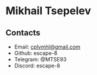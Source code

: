 # Mikhail Tsepelev

## Contacts
* Email: cplvmhl@gmail.com
* Github: escape-8
* Telegram: @MTSE93
* Discord: escape-8
